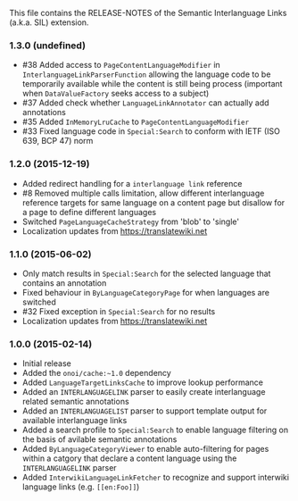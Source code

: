 This file contains the RELEASE-NOTES of the Semantic Interlanguage Links (a.k.a. SIL) extension.

### 1.3.0 (undefined)

* #38 Added access to `PageContentLanguageModifier` in `InterlanguageLinkParserFunction` allowing
  the language code to be temporarily available while the content is still being process
  (important when `DataValueFactory` seeks access to a subject)
* #37 Added check whether `LanguageLinkAnnotator` can actually add annotations
* #35 Added `InMemoryLruCache` to `PageContentLanguageModifier`
* #33 Fixed language code in `Special:Search` to conform with IETF (ISO 639, BCP 47) norm

### 1.2.0 (2015-12-19)

* Added redirect handling for a `interlanguage link` reference
* #8 Removed multiple calls limitation, allow different interlanguage reference targets for
  same language on a content page but disallow for a page to define different languages
* Switched `PageLanguageCacheStrategy` from 'blob' to 'single'
* Localization updates from https://translatewiki.net

### 1.1.0 (2015-06-02)

* Only match results in `Special:Search` for the selected language that contains an annotation
* Fixed behaviour in `ByLanguageCategoryPage` for when languages are switched
* #32 Fixed exception in `Special:Search` for no results
* Localization updates from https://translatewiki.net

### 1.0.0 (2015-02-14)

* Initial release
* Added the `onoi/cache:~1.0` dependency
* Added `LanguageTargetLinksCache` to improve lookup performance
* Added an `INTERLANGUAGELINK` parser to easily create interlanguage related semantic annotations
* Added an `INTERLANGUAGELIST` parser to support template output for available interlanguage links
* Added a search profile to `Special:Search` to enable language filtering on the basis of avilable semantic annotations
* Added `ByLanguageCategoryViewer` to enable auto-filtering for pages within a catgory that declare a content language using the `INTERLANGUAGELINK` parser
* Added `InterwikiLanguageLinkFetcher` to recognize and support interwiki language links (e.g. `[[en:Foo]]`)
